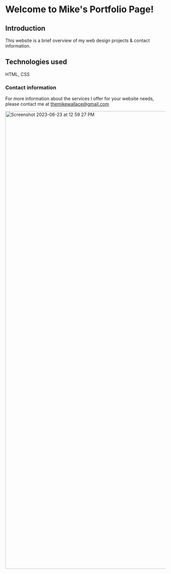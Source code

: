# Welcome to Mike's Portfolio Page! #

## Introduction ##

This website is a brief overview of my web design projects & contact information.  

## Technologies used ##

HTML, CSS

### Contact information ###

For more information about the services I offer for your website needs, please contact me at themikewallace@gmail.com


<img width="1434" alt="Screenshot 2023-06-23 at 12 59 27 PM" src="https://github.com/MikeWentForth/portfolio/assets/132107748/d635d5d4-ee07-4828-84a7-05d7e68b9500">
